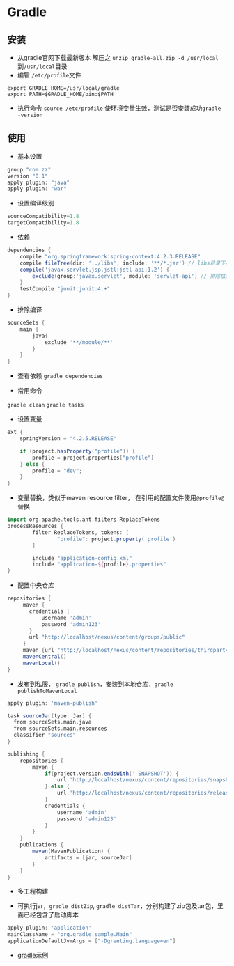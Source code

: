 # Gradle

## 安装

- 从gradle官网下载最新版本 解压之 `unzip gradle-all.zip -d /usr/local` 到`/usr/local`目录
- 编辑 `/etc/profile`文件

```shell
export GRADLE_HOME=/usr/local/gradle
export PATH=$GRADLE_HOME/bin:$PATH
```

- 执行命令 `source /etc/profile` 使环境变量生效，测试是否安装成功`gradle -version`

## 使用

- 基本设置

```groovy
group "com.zz"
version "0.1"
apply plugin: "java"
apply plugin: "war"
```

- 设置编译级别

```groovy
sourceCompatibility=1.8
targetCompatibility=1.8
```

- 依赖

```groovy
dependencies {
    compile "org.springframework:spring-context:4.2.3.RELEASE"
    compile fileTree(dir: '../libs', include: '**/*.jar') // libs目录下所有的jar都依赖进来
	compile('javax.servlet.jsp.jstl:jstl-api:1.2') {
        exclude(group:'javax.servlet', module: 'servlet-api') // 排除依赖
    }
    testCompile "junit:junit:4.+"
}
```

- 排除编译

```groovy
sourceSets {
    main {
        java{
            exclude '**/module/**'
        }
    }
}
```

- 查看依赖 `gradle dependencies`

- 常用命令

`gradle clean`
`gradle tasks`

- 设置变量

```groovy
ext {
    springVersion = "4.2.5.RELEASE"

    if (project.hasProperty("profile")) {
        profile = project.properties["profile"]
    } else {
        profile = "dev";
    }
}
```

- 变量替换，类似于maven resource filter， 在引用的配置文件使用`@profile@`替换

```groovy
import org.apache.tools.ant.filters.ReplaceTokens
processResources {
        filter ReplaceTokens, tokens: [
                "profile": project.property('profile')
        ]

		include "application-config.xml"
		include "application-${profile}.properties"
}
```

- 配置中央仓库

```groovy
repositories {  
     maven {
       credentials {
           username 'admin'
           password 'admin123'
       }
       url "http://localhost/nexus/content/groups/public"
     }
     maven {url "http://localhost/nexus/content/repositories/thirdparty"}
     mavenCentral()
     mavenLocal()
}
```

- 发布到私服， `gradle publish`，安装到本地仓库，`gradle publishToMavenLocal`

```groovy
apply plugin: 'maven-publish'

task sourceJar(type: Jar) {
  from sourceSets.main.java
  from sourceSets.main.resources
  classifier "sources"
}

publishing {
    repositories {
        maven {
			if(project.version.endsWith('-SNAPSHOT')) {
                url 'http://localhost/nexus/content/repositories/snapshots'
            } else {
                url 'http://localhost/nexus/content/repositories/releases'
            }
            credentials {
                username 'admin'
                password 'admin123'
            }
        }
    }
    publications {
		maven(MavenPublication) {
			artifacts = [jar, sourceJar]
        }
	}
}
```

- 多工程构建

- 可执行jar，`gradle distZip`, `gradle distTar`，分别构建了zip包及tar包，里面已经包含了启动脚本

```groovy
apply plugin: 'application'
mainClassName = "org.gradle.sample.Main"
applicationDefaultJvmArgs = ["-Dgreeting.language=en"]
```

- [gradle示例](https://github.com/pkaq/GradleSide/)

